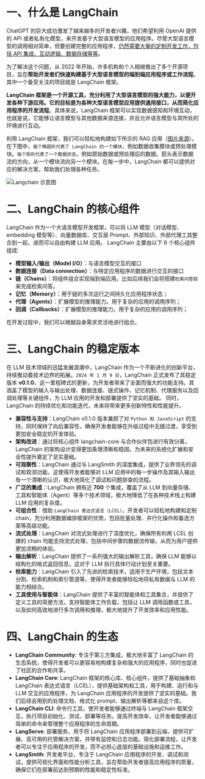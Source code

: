 # 一、什么是 LangChain

ChatGPT 的巨大成功激发了越来越多的开发者兴趣，他们希望利用 OpenAI 提供的 API 或者私有化模型，来开发基于大型语言模型的应用程序。尽管大型语言模型的调用相对简单，但要创建完整的应用程序，<u>仍然需要大量的定制开发工作，包括 API 集成、互动逻辑、数据存储等等</u>。

为了解决这个问题，从 2022 年开始，许多机构和个人相继推出了多个开源项目，旨在**帮助开发者们快速构建基于大型语言模型的端到端应用程序或工作流程**。其中一个备受关注的项目就是 LangChain 框架。

**LangChain 框架是一个开源工具，充分利用了大型语言模型的强大能力，以便开发各种下游应用。它的目标是为各种大型语言模型应用提供通用接口，从而简化应用程序的开发流程**。具体来说，LangChain 框架可以实现数据感知和环境互动，也就是说，它能够让语言模型与其他数据来源连接，并且允许语言模型与其所处的环境进行互动。

利用 LangChain 框架，我们可以轻松地构建如下所示的 RAG 应用（[图片来源](https://github.com/chatchat-space/Langchain-Chatchat/blob/master/img/langchain+chatglm.png)）。在下图中，`每个椭圆形代表了 LangChain 的一个模块`，例如数据收集模块或预处理模块。`每个矩形代表了一个数据状态`，例如原始数据或预处理后的数据。箭头表示数据流的方向，从一个模块流向另一个模块。在每一步中，LangChain 都可以提供对应的解决方案，帮助我们处理各种任务。

![Langchain 示意图](https://datawhalechina.github.io/llm-universe/figures/C1-3-langchain.png)

# 二、LangChain 的核心组件

LangChain 作为一个大语言模型开发框架，可以将 LLM 模型（对话模型、embedding 模型等）、向量数据库、交互层 Prompt、外部知识、外部代理工具整合到一起，进而可以自由构建 LLM 应用。 LangChain 主要由以下 6 个核心组件组成:

- **模型输入/输出（Model I/O）**：与语言模型交互的接口
- **数据连接（Data connection）**：与特定应用程序的数据进行交互的接口
- **链（Chains）**：将组件组合实现端到端应用。比如后续我们会将搭建`检索问答链`来完成检索问答。
- **记忆（Memory）**：用于链的多次运行之间持久化应用程序状态；
- **代理（Agents）**：扩展模型的推理能力。用于复杂的应用的调用序列；
- **回调（Callbacks）**：扩展模型的推理能力。用于复杂的应用的调用序列；

在开发过程中，我们可以根据自身需求灵活地进行组合。

# 三、LangChain 的稳定版本

在 LLM 技术领域的迅猛发展浪潮中，LangChain 作为一个不断进化的创新平台，持续推动着技术边界的拓展。`2024 年 1 月 9 日`，LangChain 正式发布了其稳定版本 **v0.1.0**，这一里程碑式的更新，为开发者带来了全面而强大的功能支持。其涵盖了模型的输入与输出处理、数据连接、链式操作、记忆机制、代理服务以及回调处理等关键组件，为 LLM 应用的开发和部署提供了坚实的基础。 同时，LangChain 的持续优化和功能迭代，未来将带来更多创新特性和性能提升。

- **兼容性与支持**：LangChain v0.1.0 版本兼顾了对 `Python 和 JavaScript` 的支持，同时保持了向后兼容性，确保开发者能够在升级过程中无缝过渡，享受到更加安全稳定的开发体验。
- **架构改进**：通过将核心组件 langchain-core 与合作伙伴包进行有效分离，LangChain 的架构设计变得更加条理清晰和稳固，为未来的系统化扩展和安全性提升奠定了坚实基础。
- **可观察性**：LangChain 通过与 LangSmith 的深度集成，提供了业界领先的调试和观测功能。这使得开发者能够对 LLM 应用中的每一步操作及其输入输出有一个清晰的认识，极大地简化了调试和问题排查的流程。
- **广泛的集成**：LangChain 拥有近 **700** 个集成，覆盖了从 LLM 到向量存储、工具和智能体（Agent）等多个技术领域，极大地降低了在各种技术栈上构建 LLM 应用的复杂度。
- **可组合性**：借助 `LangChain 表达式语言（LCEL）`，开发者可以轻松地构建和定制 chain，充分利用数据编排框架的优势，包括批量处理、并行化操作和备选方案等高级功能。
- **流式处理**：LangChain 对流式处理进行了深度优化，确保所有利用 LCEL 创建的 chain 均能支持流式处理，包括中间步骤的数据流传输，从而为用户提供更加流畅的体验。
- **输出解析**：LangChain 提供了一系列强大的输出解析工具，确保 LLM 能够以结构化的格式返回信息，这对于 LLM 执行具体行动计划至关重要。
- **检索能力**：LangChain 引入了先进的检索技术，适用于生产环境，包括文本分割、检索机制和索引管道等，使得开发者能够轻松地将私有数据与 LLM 的能力相结合。
- **工具使用与智能体**：LangChain 提供了丰富的智能体和工具集合，并提供了定义工具的简便方法，支持智能体工作负载，包括让 LLM 调用函数或工具，以及如何高效地进行多次调用和推理，极大地提升了开发效率和应用性能。

# 四、LangChain 的生态

- **LangChain Community**: 专注于第三方集成，极大地丰富了 LangChain 的生态系统，使得开发者可以更容易地构建复杂和强大的应用程序，同时也促进了社区的合作和共享。
- **LangChain Core**: LangChain 框架的核心库、核心组件，提供了基础抽象和 LangChain 表达式语言（LCEL），提供基础架构和工具，用于构建、运行和与 LLM 交互的应用程序，为 LangChain 应用程序的开发提供了坚实的基础。我们后续会用到的处理文档、格式化 prompt、输出解析等都来自这个库。
- **LangChain CLI**: 命令行工具，使开发者能够通过终端与 LangChain 框架交互，执行项目初始化、测试、部署等任务。提高开发效率，让开发者能够通过简单的命令来管理整个应用程序的生命周期。
- **LangServe**: 部署服务，用于将 LangChain 应用程序部署到云端，提供可扩展、高可用的托管解决方案，并带有监控和日志功能。简化部署流程，让开发者可以专注于应用程序的开发，而不必担心底层的基础设施和运维工作。
- **LangSmith**: 开发者平台，专注于 LangChain 应用程序的开发、调试和测试，提供可视化界面和性能分析工具，旨在帮助开发者提高应用程序的质量，确保它们在部署前达到预期的性能和稳定性标准。